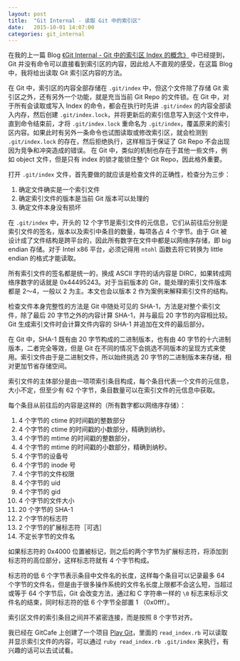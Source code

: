 ```yaml
---
layout: post
title:  "Git Internal - 读取 Git 中的索引区"
date:   2015-10-01 14:07:00
categories: git_internal
---
```


在我的上一篇 Blog [《Git Internal - Git 中的索引区 Index 的概念》](/git_internal/2015/10/01/git-index-concept.html) 中已经提到，Git 并没有命令可以直接看到索引区的内容，因此给人不直观的感受，在这篇 Blog 中，我将给出读取 Git 索引区内容的方法。

在 Git 中，索引区的内容全部存储在 `.git/index` 中，但这个文件除了存储 Git 索引区之外，还有另外一个功能，就是充当当前 Git Repo 的文件锁。在 Git 中，对于所有会读取或写入 Index 的命令，都会在执行时先讲 `.git/index` 的内容全部读入内存，然后创建 `.git/index.lock`，并将更新后的索引信息写入到这个文件中，直到命令结束前，才将 `.git/index.lock` 重命名为 `.git/index`，覆盖原来的索引区内容。如果此时有另外一条命令也试图读取或修改索引区，就会检测到 `.git/index.lock` 的存在，然后拒绝执行，这样相当于保证了 Git Repo 不会出现因为竞争和冲突造成的错误。 在 Git 中，类似的机制也存在于其他一些文件，例如 object 文件，但是只有 index 的锁才能锁住整个 Git Repo，因此格外重要。

打开 `.git/index` 文件，首先要做的就应该是检查文件的正确性，检查分为三步：

1. 确定文件确实是一个索引文件
2. 确定索引文件的版本是当前 Git 版本可以处理的
3. 确定文件本身没有损坏

在 `.git/index` 中，开头的 12 个字节是索引文件的元信息，它们从前往后分别是索引文件的签名，版本以及索引中条目的数量，每项各占 4 个字节。由于 Git 被设计成了文件结构是跨平台的，因此所有数字在文件中都是以网络序存储，即 big endian 存储。对于 Intel x86 平台，必须记得用 `ntohl` 函数去将它转换为 little endian 的格式才能读取。

所有索引文件的签名都是统一的，换成 ASCII 字符的话内容是 DIRC，如果转成网络序数字的话就是 0x44495243。对于当前版本的 Git，能处理的索引文件版本都是 2～4，一般以 2 为主。本文也会以版本 2 作为案例来解释索引文件的结构。

检查文件本身完整性的方法是 Git 中随处可见的 SHA-1，方法是对整个索引文件，除了最后 20 字节之外的内容计算 SHA-1，并与最后 20 字节的内容相比较。Git 生成索引文件时会计算文件内容的 SHA-1 并追加在文件的最后部分。

在 Git 中，SHA-1 既有由 20 字节构成的二进制版本，也有由 40 字节的十六进制版本，二者完全等效，但是 Git 在不同的情况下会挑选不同版本的呈现方式来使用。索引文件由于是二进制文件，所以始终挑选 20 字节的二进制版本来存储，相对更加节省存储空间。

索引文件的主体部分是由一项项索引条目构成，每个条目代表一个文件的元信息，大小不定，但至少有 62 个字节，条目数量可以在索引文件的元信息中获取。

每个条目从前往后的内容是这样的（所有数字都以网络序存储）：

1. 4 个字节的 ctime 的时间戳的整数部分
2. 4 个字节的 ctime 的时间戳的小数部分，精确到纳秒。
3. 4 个字节的 mtime 的时间戳的整数部分，
4. 4 个字节的 mtime 的时间戳的小数部分，精确到纳秒。
5. 4 个字节的设备号
6. 4 个字节的 inode 号
7. 4 个字节的文件权限
8. 4 个字节的 uid
9. 4 个字节的 gid
10. 4 个字节的文件大小
11. 20 个字节的 SHA-1
12. 2 个字节的标志符
13. 2 个字节的扩展标志符［可选］
14. 不定长字节的文件名

如果标志符的 0x4000 位置被标记，则之后的两个字节为扩展标志符，将添加到标志符的高位部分，这样标志符就有 4 个字节构成。

标志符的低 6 个字节表示条目中文件名的长度，这样每个条目可以记录最多 64 个字节的文件名，但是由于很多操作系统的文件名长度上限都不会这么短，当超过或等于 64 个字节后，Git 会改变方法，通过和 C 字符串一样的 `\0` 标志来标示文件名的结束，同时标志符的低 6 个字节全部置 1 （0x0fff）。

索引区文件的索引条目之间并不紧密连接，而是按照 8 个字节对齐。

我已经在 GitCafe 上创建了一个项目 [Play Git](https://gitcafe.com/bachue/play_git)，里面的 `read_index.rb` 可以读取并显示索引文件的内容，可以通过 `ruby read_index.rb .git/index` 来执行，有兴趣的话可以去试试看。
